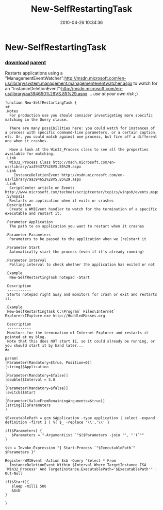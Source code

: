 ﻿---
pid:            1807
parent:         1795
children:       
poster:         teptep
title:          New-SelfRestartingTask
date:           2010-04-26 10:34:36
description:    Restarts applications using a "ManagementEventWatcher":http://msdn.microsoft.com/en-us/library/system.management.managementeventwatcher.aspx to watch for an "InstanceDeletionEvent":http://msdn.microsoft.com/en-us/library/aa394650%28VS.85%29.aspx ... *use at your own risk* ;)
format:         posh
---

# New-SelfRestartingTask

### [download](1807.ps1) [parent](1795.md) 

Restarts applications using a "ManagementEventWatcher":http://msdn.microsoft.com/en-us/library/system.management.managementeventwatcher.aspx to watch for an "InstanceDeletionEvent":http://msdn.microsoft.com/en-us/library/aa394650%28VS.85%29.aspx ... *use at your own risk* ;)

```posh
function New-SelfRestartingTask {
<#
.Notes
  For production use you should consider investigating more specific matching in the Query clause.

  There are many possibilities here: you could watch for instances of a process with specific command-line parameters, or a certain caption, etc. Or, you could match against one process, but fire off a different one when it crashes. 

  Have a look at the Win32_Process class to see all the properties available for matching.
.Link
  Win32_Process Class http://msdn.microsoft.com/en-us/library/aa394372%28VS.85%29.aspx
.Link
  __InstanceDeletionEvent http://msdn.microsoft.com/en-us/library/aa394652%28VS.85%29.aspx
.Link
  ScriptCenter article on Events http://www.microsoft.com/technet/scriptcenter/topics/winpsh/events.mspx
.Synopsis
  Restarts an application when it exits or crashes
.Description
  Create a WMIEvent handler to watch for the termination of a specific executable and restart it.

.Parameter Application
  The path to an application you want to restart when it crashes

.Parameter Parameters
  Parameters to be passed to the application when we (re)start it

.Parameter Start
  Automatically start the process (even if it's already running)

.Parameter Interval
  Polling interval to check whether the application has exited or not

.Example
  New-SelfRestartingTask notepad -Start

 Description
 -----------
 Starts notepad right away and monitors for crash or exit and restarts it.

.Example
 New-SelfRestartingTask C:\Program` Files\Internet` Explorer\IExplore.exe http://HuddledMasses.org

 Description
 -----------
 Monitors for the termination of Internet Explorer and restarts it pointed at my blog.
 Note that this does NOT start IE, so it could already be running, or you should start it by hand later...
#>

param(
[Parameter(Mandatory=$true, Position=0)]
[string]$Application
,
[Parameter(Mandatory=$false)]
[double]$Interval = 5.0
,
[Parameter(Mandatory=$false)]
[switch]$Start
,
[Parameter(ValueFromRemainingArguments=$true)]
[string[]]$Parameters
)

$ExecutablePath = gcm $Application -type application | select -expand definition -first 1 | %{ $_ -replace '\\','\\' }

if($Parameters) {
   $Parameters = "-ArgumentList `"$($Parameters -join '", "')`""
}

$sb = Invoke-Expression "{ Start-Process `"$ExecutablePath`" $Parameters }"

Register-WMIEvent -Action $sb -Query "Select * From __InstanceDeletionEvent Within $Interval Where TargetInstance ISA 'Win32_Process' And TargetInstance.ExecutablePath='$ExecutablePath'" | Out-Null

if($Start){ 
   sleep -milli 500
   &$sb 
}

}
```
